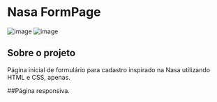 # Nasa FormPage
![image](https://user-images.githubusercontent.com/100950738/167466376-8e080cfa-5acf-49ed-9f3e-1681eb5871aa.png)
![image](https://user-images.githubusercontent.com/100950738/167466457-b8a04eed-a8aa-49ac-b956-dc5272b71ab6.png)

## Sobre o projeto

Página inicial de formulário para cadastro inspirado na Nasa utilizando HTML e CSS, apenas.

##Página responsiva.
